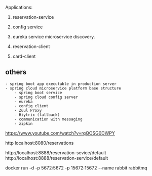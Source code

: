 Applications:
  1. reservation-service
  2. config service
  3. eureka service
      microservice discovery.
  4. reservation-client

  3. card-client


## others
    - spring boot app executable in production server
    - spring cloud microservice platform base structure
        - spring boot service
        - spring cloud config server
        - eureka
        - config client
        - Zuul Proxy
        - Hiytrix (fallback)
        - communication with messaging
        - zipkin


https://www.youtube.com/watch?v=rqQOSG0DWPY


http localhost:8080/reservations


http://localhost:8888/reservation-sevice/default
http://localhost:8888/reservation-service/default

docker run -d -p 5672:5672 -p 15672:15672  --name rabbit rabbitmq
